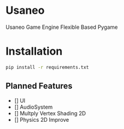 # Usaneo
Usaneo Game Engine Flexible Based Pygame 

# Installation 
```sh
pip install -r requirements.txt 
```
## Planned Features 
- [] UI 
- [] AudioSystem
- [] Multply Vertex Shading 2D
- [] Physics 2D Improve
